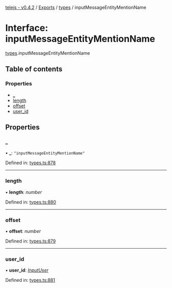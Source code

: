 [telejs - v0.4.2](../README.md) / [Exports](../modules.md) / [types](../modules/types.md) / inputMessageEntityMentionName

# Interface: inputMessageEntityMentionName

[types](../modules/types.md).inputMessageEntityMentionName

## Table of contents

### Properties

- [\_](types.inputmessageentitymentionname.md#_)
- [length](types.inputmessageentitymentionname.md#length)
- [offset](types.inputmessageentitymentionname.md#offset)
- [user\_id](types.inputmessageentitymentionname.md#user_id)

## Properties

### \_

• **\_**: ``"inputMessageEntityMentionName"``

Defined in: [types.ts:878](https://github.com/telejs/telejs/blob/64a8dcf/src/types.ts#L878)

___

### length

• **length**: *number*

Defined in: [types.ts:880](https://github.com/telejs/telejs/blob/64a8dcf/src/types.ts#L880)

___

### offset

• **offset**: *number*

Defined in: [types.ts:879](https://github.com/telejs/telejs/blob/64a8dcf/src/types.ts#L879)

___

### user\_id

• **user\_id**: [*InputUser*](../modules/types.md#inputuser)

Defined in: [types.ts:881](https://github.com/telejs/telejs/blob/64a8dcf/src/types.ts#L881)
